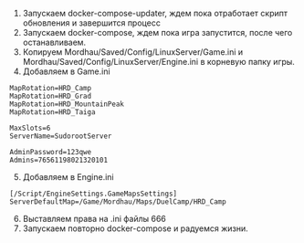 1) Запускаем docker-compose-updater, ждем пока отработает скрипт обновления и завершится процесс
2) Запускаем docker-compose, ждем пока игра запустится, после чего останавливаем.
3) Копируем Mordhau/Saved/Config/LinuxServer/Game.ini и Mordhau/Saved/Config/LinuxServer/Engine.ini в корневую папку игры.
4) Добавляем в Game.ini
```
MapRotation=HRD_Camp
MapRotation=HRD_Grad
MapRotation=HRD_MountainPeak
MapRotation=HRD_Taiga

MaxSlots=6
ServerName=SudorootServer

AdminPassword=123qwe
Admins=76561198021320101
```
5) Добавляем в Engine.ini
```
[/Script/EngineSettings.GameMapsSettings]
ServerDefaultMap=/Game/Mordhau/Maps/DuelCamp/HRD_Camp
```
6) Выставляем права на .ini файлы 666
7) Запускаем повторно docker-compose и радуемся жизни.